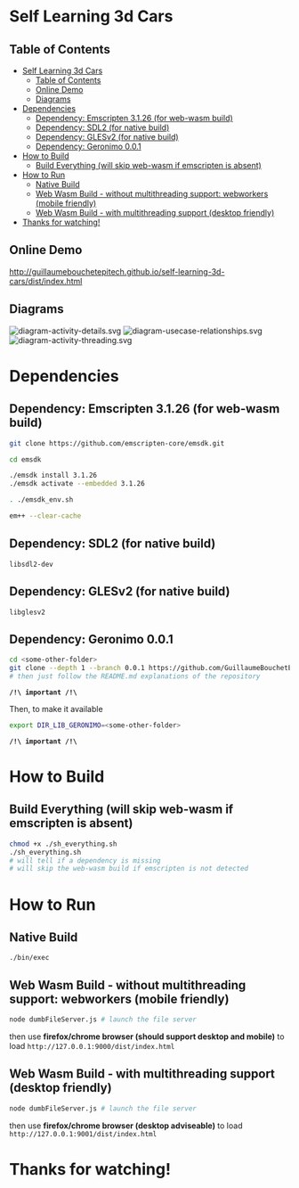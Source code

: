 
# Self Learning 3d Cars

## Table of Contents
- [Self Learning 3d Cars](#self-learning-3d-cars)
  - [Table of Contents](#table-of-contents)
  - [Online Demo](#online-demo)
  - [Diagrams](#diagrams)
- [Dependencies](#dependencies)
  - [Dependency: Emscripten 3.1.26 (for web-wasm build)](#dependency-emscripten-3126-for-web-wasm-build)
  - [Dependency: SDL2 (for native build)](#dependency-sdl2-for-native-build)
  - [Dependency: GLESv2 (for native build)](#dependency-glesv2-for-native-build)
  - [Dependency: Geronimo 0.0.1](#dependency-geronimo-001)
- [How to Build](#how-to-build)
  - [Build Everything (will skip web-wasm if emscripten is absent)](#build-everything-will-skip-web-wasm-if-emscripten-is-absent)
- [How to Run](#how-to-run)
  - [Native Build](#native-build)
  - [Web Wasm Build - without multithreading support: webworkers (mobile friendly)](#web-wasm-build---without-multithreading-support-webworkers-mobile-friendly)
  - [Web Wasm Build - with multithreading support (desktop friendly)](#web-wasm-build---with-multithreading-support-desktop-friendly)
- [Thanks for watching!](#thanks-for-watching)

## Online Demo

http://guillaumebouchetepitech.github.io/self-learning-3d-cars/dist/index.html

## Diagrams

![diagram-activity-details.svg](./diagrams/diagram-activity-details.svg "diagram-activity-details.svg")
![diagram-usecase-relationships.svg](./diagrams/diagram-usecase-relationships.svg "diagram-usecase-relationships.svg")
![diagram-activity-threading.svg](./diagrams/diagram-activity-threading.svg "diagram-activity-threading.svg")

# Dependencies

## Dependency: Emscripten 3.1.26 (for web-wasm build)
```bash
git clone https://github.com/emscripten-core/emsdk.git

cd emsdk

./emsdk install 3.1.26
./emsdk activate --embedded 3.1.26

. ./emsdk_env.sh

em++ --clear-cache
```

## Dependency: SDL2 (for native build)
```
libsdl2-dev
```

## Dependency: GLESv2 (for native build)
```
libglesv2
```

## Dependency: Geronimo 0.0.1

```bash
cd <some-other-folder>
git clone --depth 1 --branch 0.0.1 https://github.com/GuillaumeBouchetEpitech/geronimo.git
# then just follow the README.md explanations of the repository
```

**`/!\ important /!\`**

Then, to make it available
```bash
export DIR_LIB_GERONIMO=<some-other-folder>
```
**`/!\ important /!\`**


# How to Build

## Build Everything (will skip web-wasm if emscripten is absent)

```bash
chmod +x ./sh_everything.sh
./sh_everything.sh
# will tell if a dependency is missing
# will skip the web-wasm build if emscripten is not detected
```

# How to Run

## Native Build

```
./bin/exec
```

## Web Wasm Build - without multithreading support: webworkers (mobile friendly)

```bash
node dumbFileServer.js # launch the file server
```

then use **firefox/chrome browser (should support desktop and mobile)** to load `http://127.0.0.1:9000/dist/index.html`

## Web Wasm Build - with multithreading support (desktop friendly)

```bash
node dumbFileServer.js # launch the file server
```

then use **firefox/chrome browser (desktop adviseable)** to load `http://127.0.0.1:9001/dist/index.html`


# Thanks for watching!
